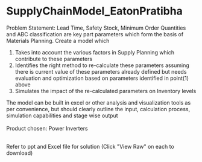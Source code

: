 # SupplyChainModel_EatonPratibha

Problem Statement: Lead Time, Safety Stock, Minimum Order Quantities and ABC classification are key part parameters which form the basis of Materials Planning. Create a model which
<ol>
<li>Takes into account the various factors in Supply Planning which contribute to these parameters</li>
<li>Identifies the right method to re-calculate these parameters assuming there is current value of these parameters already defined but needs evaluation and optimization based on parameters identified in point(1) above</li>
<li>Simulates the impact of the re-calculated parameters on Inventory levels</li></ol>
The model can be built in excel or other analysis and visualization tools as per convenience, but should clearly outline the input, calculation process, simulation capabilities and stage wise output

<br>
</br>
Product chosen: Power Inverters

<br>
</br>

Refer to ppt and Excel file for solution (Click "View Raw" on each to download)
